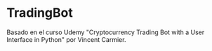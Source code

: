 # TradingBot
Basado en el curso Udemy "Cryptocurrency Trading Bot with a User Interface in Python" por Vincent Carmier.
